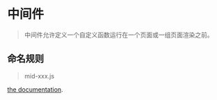 # 中间件

> 中间件允许定义一个自定义函数运行在一个页面或一组页面渲染之前。

## 命名规则
> mid-xxx.js

[the documentation](https://zh.nuxtjs.org/guide/routing#middleware).
